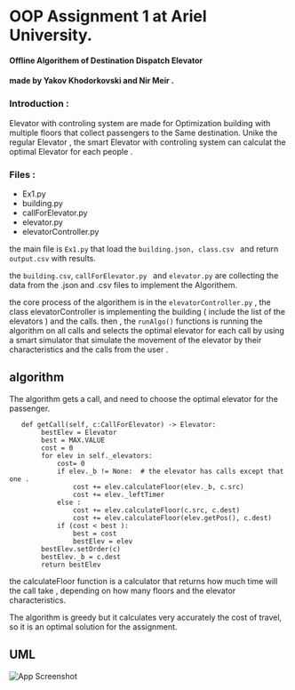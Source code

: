 
# OOP Assignment 1 at Ariel University. 
#### Offline Algorithem of Destination Dispatch Elevator
#### made by Yakov Khodorkovski and Nir Meir .

### Introduction :
Elevator with controling system are made for Optimization building with multiple floors that collect passengers to the Same destination.
Unike the regular Elevator , the smart Elevator with controling system can calculat the optimal Elevator for each people .


### Files : 
  * Ex1.py
  * building.py
  * callForElevator.py
  * elevator.py
  * elevatorController.py

  the main file is ```Ex1.py``` that load the ```building.json, class.csv ``` and return ``` output.csv ``` with results.

  the ```building.csv```, ```callForElevator.py ``` and ```elevator.py``` are collecting the data from the .json and .csv files to implement the Algorithem. 
  
  the core process of the algorithem is in the ```elevatorController.py``` , 
  the class elevatorController is implementing the building ( include the list of the elevators )  and the calls. 
  then , the ```runAlgo()``` functions is running the algorithm on all calls and selects the optimal elevator for each call by using a smart simulator that simulate the movement of the elevator by their characteristics and the calls from the user . 


  

  







## algorithm 
The algorithm gets a call, and need to choose the optimal elevator for the passenger.

```
   def getCall(self, c:CallForElevator) -> Elevator:
        bestElev = Elevator
        best = MAX.VALUE
        cost = 0
        for elev in self._elevators:
            cost= 0
            if elev._b != None:  # the elevator has calls except that one .
                cost += elev.calculateFloor(elev._b, c.src)
                cost += elev._leftTimer
            else :
                cost += elev.calculateFloor(c.src, c.dest)
                cost += elev.calculateFloor(elev.getPos(), c.dest)
            if (cost < best ):
                best = cost
                bestElev = elev
        bestElev.setOrder(c)
        bestElev._b = c.dest
        return bestElev
```
the calculateFloor function is a calculator that returns how much time will the call take , depending on how many floors and the elevator characteristics. 

The algorithm is greedy but it calculates very accurately the cost of travel, so it is an optimal solution for the assignment. 



## UML

![App Screenshot](https://i.ibb.co/M7LnR6N/UML.png)

